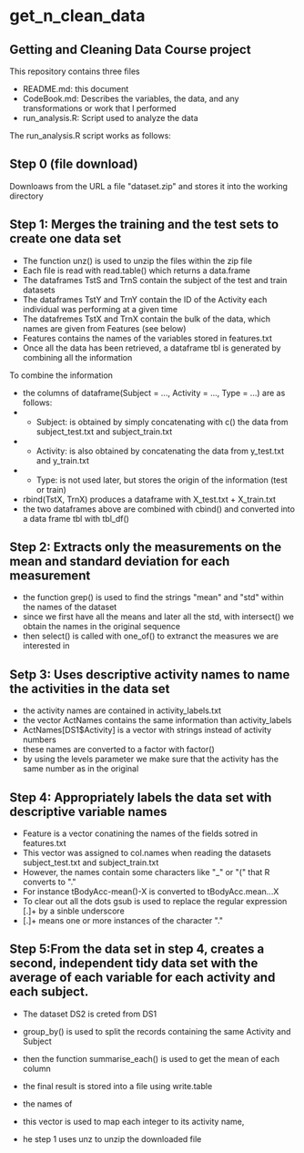 # get_n_clean_data

## Getting and Cleaning Data Course project

This repository contains three files
* README.md: this document
* CodeBook.md: Describes the variables, the data, and any transformations or work that I performed
* run_analysis.R: Script used to analyze the data
 

The run_analysis.R script works as follows:

## Step 0 (file download)
Downloaws from the URL a file "dataset.zip" and stores it into the working directory 

## Step 1: Merges the training and the test sets to create one data set
* The function unz() is used to unzip the files within the zip file
* Each file is read with read.table() which returns a data.frame
* The dataframes TstS and TrnS contain the subject of the test and train datasets
* The dataframes TstY and TrnY contain the ID of the Activity each individual was performing at a given time
* The datafremes TstX and TrnX contain the bulk of the data, which names are given from Features (see below)
* Features contains the names of the variables stored in features.txt
* Once all the data has been retrieved, a dataframe tbl is generated by combining all the information

To combine the information
* the columns of dataframe(Subject = ..., Activity = ..., Type = ...) are as follows:
* - Subject: is obtained by simply concatenating with c() the data from subject_test.txt and subject_train.txt
* - Activity: is also obtained by concatenating the data from y_test.txt and y_train.txt
* - Type: is not used later, but stores the origin of the information (test or train)
* rbind(TstX, TrnX) produces a dataframe with X_test.txt + X_train.txt
* the two dataframes above are combined with cbind() and converted into a data frame tbl with tbl_df() 


## Step 2: Extracts only the measurements on the mean and standard deviation for each measurement
* the function grep() is used to find the strings "mean" and "std" within the names of the dataset
* since we first have all the means and later all the std, with intersect() we obtain the names in the original sequence
* then select() is called with one_of() to extranct the measures we are interested in


## Setp 3: Uses descriptive activity names to name the activities in the data set
* the activity names are contained in activity_labels.txt
* the vector ActNames contains the same information than activity_labels
* ActNames[DS1$Activity] is a vector with strings instead of activity numbers
* these names are converted to a factor with factor()
* by using the levels parameter we make sure that the activity has the same number as in the original


## Step 4: Appropriately labels the data set with descriptive variable names
* Feature is a vector conatining the names of the fields sotred in features.txt
* This vector was assigned to col.names when reading the datasets subject_test.txt and subject_train.txt
* However, the names contain some characters like "_" or "(" that R converts to "."
* For instance tBodyAcc-mean()-X is converted to tBodyAcc.mean...X
* To clear out all the dots gsub is used to replace the regular expression [.]+ by a sinble underscore
* [.]+ means one or more instances of the character "."


## Step 5:From the data set in step 4, creates a second, independent tidy data set with the average of each variable for each activity and each subject. 
* The dataset DS2 is creted from DS1
* group_by() is used to split the records containing the same Activity and Subject
* then the function summarise_each() is used to get the mean of each column
* the final result is stored into a file using write.table


* the names of 
* this vector is used to map each integer to its activity name, 


* he step 1 uses unz to unzip the downloaded file

